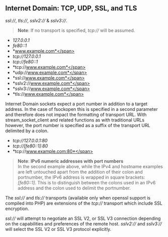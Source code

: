 Internet Domain: TCP, UDP, SSL, and TLS
---------------------------------------

*ssl://*, *tls://*, *sslv2://* & *sslv3://*.

> **Note**: <span class="simpara"> If no transport is specified,
> *tcp://* will be assumed. </span>

-   <span class="simpara">*127.0.0.1*</span>
-   <span class="simpara">*fe80::1*</span>
-   <span class="simpara">*www.example.com*</span>
-   <span class="simpara">*tcp://127.0.0.1*</span>
-   <span class="simpara">*tcp://fe80::1*</span>
-   <span class="simpara">*tcp://www.example.com*</span>
-   <span class="simpara">*udp://www.example.com*</span>
-   <span class="simpara">*ssl://www.example.com*</span>
-   <span class="simpara">*sslv2://www.example.com*</span>
-   <span class="simpara">*sslv3://www.example.com*</span>
-   <span class="simpara">*tls://www.example.com*</span>

Internet Domain sockets expect a port number in addition to a target
address. In the case of <span class="function">fsockopen</span> this is
specified in a second parameter and therefore does not impact the
formatting of transport URL. With <span
class="function">stream\_socket\_client</span> and related functions as
with traditional URLs however, the port number is specified as a suffix
of the transport URL delimited by a colon.

-   <span class="simpara">*tcp://127.0.0.1:80*</span>
-   <span class="simpara">*tcp://\[fe80::1\]:80*</span>
-   <span class="simpara">*tcp://www.example.com:80*</span>

> **Note**: **IPv6 numeric addresses with port numbers**  
> <span class="simpara"> In the second example above, while the IPv4 and
> hostname examples are left untouched apart from the addition of their
> colon and portnumber, the IPv6 address is wrapped in square brackets:
> *\[fe80::1\]*. This is to distinguish between the colons used in an
> IPv6 address and the colon used to delimit the portnumber. </span>

The *ssl://* and *tls://* transports (available only when openssl
support is compiled into PHP) are extensions of the *tcp://* transport
which include SSL encryption.

*ssl://* will attempt to negotiate an SSL V2, or SSL V3 connection
depending on the capabilities and preferences of the remote host.
*sslv2://* and *sslv3://* will select the SSL V2 or SSL V3 protocol
explicitly.
